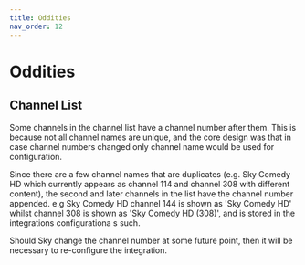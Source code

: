 ```yaml
---
title: Oddities
nav_order: 12
---
```


# Oddities

## Channel List

Some channels in the channel list have a channel number after them. This is because not all channel names are unique, and the core design was that in case channel numbers changed only channel name would be used for configuration.

Since there are a few channel names that are duplicates (e.g. Sky Comedy HD which currently appears as channel 114 and channel 308 with different content), the second and later channels in the list have the channel number appended. e.g Sky Comedy HD channel 144 is shown as 'Sky Comedy HD' whilst channel 308 is shown as 'Sky Comedy HD (308)', and is stored in the integrations configurationa s such.

Should Sky change the channel number at some future point, then it will be necessary to re-configure the integration.
